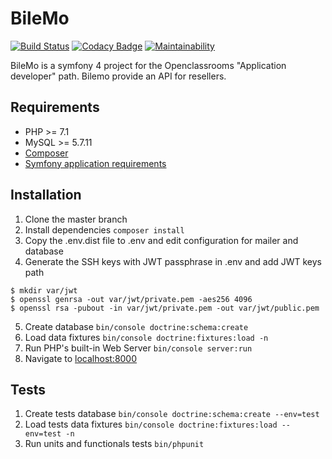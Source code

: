 # BileMo

[![Build Status](https://travis-ci.org/Chekaviah/bilemo.svg?branch=master)](https://travis-ci.org/Chekaviah/bilemo) 
[![Codacy Badge](https://api.codacy.com/project/badge/Grade/5834dff1593e44bb8f19381f4a46e635)](https://www.codacy.com/app/Chekaviah/bilemo?utm_source=github.com&amp;utm_medium=referral&amp;utm_content=Chekaviah/bilemo&amp;utm_campaign=Badge_Grade) 
[![Maintainability](https://api.codeclimate.com/v1/badges/d8b996235ed747a69792/maintainability)](https://codeclimate.com/github/Chekaviah/bilemo/maintainability)

BileMo is a symfony 4 project for the Openclassrooms "Application developer" path. Bilemo provide an API for resellers.

## Requirements 
- PHP >= 7.1
- MySQL >= 5.7.11
- [Composer](https://getcomposer.org/)
- [Symfony application requirements](https://symfony.com/doc/current/reference/requirements.html)

## Installation 
1. Clone the master branch
1. Install dependencies `composer install`
1. Copy the .env.dist file to .env and edit configuration for mailer and database
1. Generate the SSH keys with JWT passphrase in .env and add JWT keys path 
  ``` 
  $ mkdir var/jwt
  $ openssl genrsa -out var/jwt/private.pem -aes256 4096
  $ openssl rsa -pubout -in var/jwt/private.pem -out var/jwt/public.pem 
  ```

5. Create database `bin/console doctrine:schema:create`
5. Load data fixtures `bin/console doctrine:fixtures:load -n`
5. Run PHP's built-in Web Server `bin/console server:run`
5. Navigate to [localhost:8000](http://localhost:8000)

## Tests
1. Create tests database `bin/console doctrine:schema:create --env=test`
1. Load tests data fixtures `bin/console doctrine:fixtures:load --env=test -n`
1. Run units and functionals tests `bin/phpunit`
